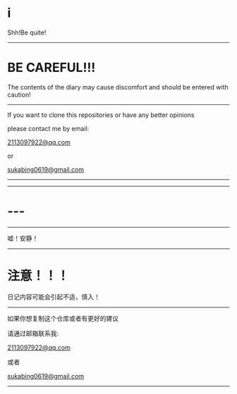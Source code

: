 # i

Shh!Be quite!

---

# BE CAREFUL!!!

The contents of the diary may cause discomfort and should be entered with caution!

---

If you want to clone this repositories or have any better opinions

please contact me by email:

2113097922@qq.com

or

sukabing0619@gmail.com

---

---

# ---

---

嘘！安静！

---

# 注意！！！

日记内容可能会引起不适，慎入！

---

如果你想复制这个仓库或者有更好的建议

请通过邮箱联系我:

2113097922@qq.com

或者

sukabing0619@gmail.com

---
